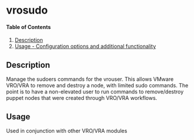 # vrosudo

#### Table of Contents

1. [Description](#description)
1. [Usage - Configuration options and additional functionality](#usage)

## Description

Manage the sudoers commands for the vrouser.  This allows VMware VRO/VRA to remove and destroy a node, with limited sudo commands.  The point is to have a non-elevated user to run commands to remove/destroy puppet nodes that were created through VRO/VRA workflows.

## Usage

Used in conjunction with other VRO/VRA modules
